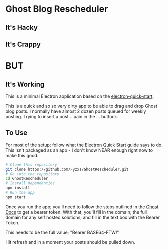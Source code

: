 # Ghost Blog Rescheduler

## It's Hacky
## It's Crappy
# BUT
## It's Working


This is a minimal Electron application based on the [electron-quick-start](https://github.com/electron/electron-quick-start).

This is a quick and so so very dirty app to be able to drag and drop Ghost blog posts.
I normally have almost 2 dozen posts queued for weekly posting. Trying to insert a post... pain in the ... buttock.

## To Use
For most of the setup; follow what the Electron Quick Start guide says to do. This isn't packaged as an app - I don't know NEAR enough right now to make this good.
```bash
# Clone this repository
git clone https://github.com/Fyzxs/GhostRescheduler.git
# Go into the repository
cd GhostRescheduler
# Install dependencies
npm install
# Run the app
npm start
```

Once you run the app; you'll need to follow the steps outlined in the [Ghost Docs](https://api.ghost.org/docs/user-authentication) to get a bearer token.
With that; you'll fill in the domain; the full domain for any self hosted solutions; and fill in the text box with the Bearer Token.

This needs to be the full value; "Bearer BASE64-FTW!"

Hit refresh and in a moment your posts should be pulled down.
